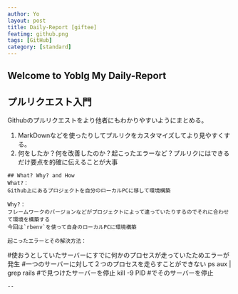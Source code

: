```yaml
---
author: Yo
layout: post
title: Daily-Report [giftee]
featimg: github.png
tags: [GitHub]
category: [standard]
---
```

## Welcome to Yoblg My Daily-Report

## プルリクエスト入門
Githubのプルリクエストをより他者にもわかりやすいようにまとめる。
1. MarkDownなどを使ったりしてプルリクをカスタマイズしてより見やすくする。
1. 何をしたか？何を改善したのか？起こったエラーなど？プルリクにはできるだけ要点を的確に伝えることが大事           

```
## What? Why? and How
What?：
Github上にあるプロジェクトを自分のローカルPCに移して環境構築

Why?：
フレームワークのバージョンなどがプロジェクトによって違っていたりするのでそれに合わせて環境を構築する
今回は`rbenv`を使って自身のローカルPCに環境構築

起こったエラーとその解決方法：
```
  #使おうとしていたサーバーにすでに何かのプロセスが走っていたためエラーが発生
  #一つのサーバーに対して２つのプロセスを走らすことができない
  ps aux | grep rails
  #で見つけたサーバーを停止
  kill -9 PID
  #でそのサーバーを停止
```
--
